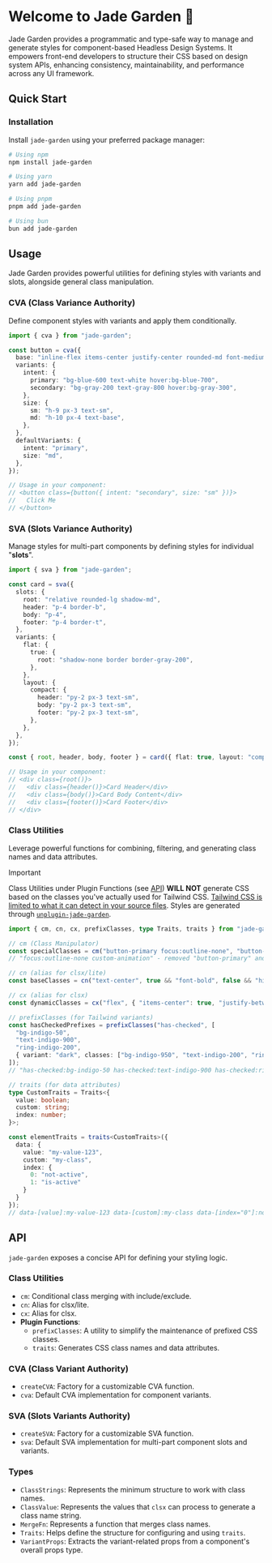 # Welcome to Jade Garden 🌿

Jade Garden provides a programmatic and type-safe way to manage and generate styles for component-based Headless Design Systems.
It empowers front-end developers to structure their CSS based on design system APIs,
enhancing consistency, maintainability, and performance across any UI framework.

## Quick Start

### Installation

Install `jade-garden` using your preferred package manager:

```bash
# Using npm
npm install jade-garden

# Using yarn
yarn add jade-garden

# Using pnpm
pnpm add jade-garden

# Using bun
bun add jade-garden
```

## Usage

Jade Garden provides powerful utilities for defining styles with variants and slots, alongside general class manipulation.

### CVA (Class Variance Authority)

Define component styles with variants and apply them conditionally.

```ts
import { cva } from "jade-garden";

const button = cva({
  base: "inline-flex items-center justify-center rounded-md font-medium",
  variants: {
    intent: {
      primary: "bg-blue-600 text-white hover:bg-blue-700",
      secondary: "bg-gray-200 text-gray-800 hover:bg-gray-300",
    },
    size: {
      sm: "h-9 px-3 text-sm",
      md: "h-10 px-4 text-base",
    },
  },
  defaultVariants: {
    intent: "primary",
    size: "md",
  },
});

// Usage in your component:
// <button class={button({ intent: "secondary", size: "sm" })}>
//   Click Me
// </button>
```

### SVA (Slots Variance Authority)

Manage styles for multi-part components by defining styles for individual "**slots**".

```ts
import { sva } from "jade-garden";

const card = sva({
  slots: {
    root: "relative rounded-lg shadow-md",
    header: "p-4 border-b",
    body: "p-4",
    footer: "p-4 border-t",
  },
  variants: {
    flat: {
      true: {
        root: "shadow-none border border-gray-200",
      },
    },
    layout: {
      compact: {
        header: "py-2 px-3 text-sm",
        body: "py-2 px-3 text-sm",
        footer: "py-2 px-3 text-sm",
      },
    },
  },
});

const { root, header, body, footer } = card({ flat: true, layout: "compact" });

// Usage in your component:
// <div class={root()}>
//   <div class={header()}>Card Header</div>
//   <div class={body()}>Card Body Content</div>
//   <div class={footer()}>Card Footer</div>
// </div>
```

### Class Utilities

Leverage powerful functions for combining, filtering, and generating class names and data attributes.

> [!IMPORTANT]
> Class Utilities under Plugin Functions (see [API](#API)) **WILL NOT** generate CSS based on the classes you've actually used for Tailwind CSS.
> [Tailwind CSS is limited to what it can detect in your source files](https://tailwindcss.com/docs/detecting-classes-in-source-files).
> Styles are generated through [`unplugin-jade-garden`](https://www.npmjs.com/package/unplugin-jade-garden).

```ts
import { cm, cn, cx, prefixClasses, type Traits, traits } from "jade-garden";

// cm (Class Manipulator)
const specialClasses = cm("button-primary focus:outline-none", "button-primary", "custom-animation");
// "focus:outline-none custom-animation" - removed "button-primary" and added "custom-animation"

// cn (alias for clsx/lite)
const baseClasses = cn("text-center", true && "font-bold", false && "hidden"); // "text-center font-bold"

// cx (alias for clsx)
const dynamicClasses = cx("flex", { "items-center": true, "justify-between": false }); // "flex items-center"

// prefixClasses (for Tailwind variants)
const hasCheckedPrefixes = prefixClasses("has-checked", [
  "bg-indigo-50",
  "text-indigo-900",
  "ring-indigo-200",
  { variant: "dark", classes: ["bg-indigo-950", "text-indigo-200", "ring-indigo-900"] }
]);
// "has-checked:bg-indigo-50 has-checked:text-indigo-900 has-checked:ring-indigo-200 dark:has-checked:bg-indigo-950 dark:has-checked:text-indigo-200 dark:has-checked:ring-indigo-900"

// traits (for data attributes)
type CustomTraits = Traits<{
  value: boolean;
  custom: string;
  index: number;
}>;

const elementTraits = traits<CustomTraits>({
  data: {
    value: "my-value-123",
    custom: "my-class",
    index: {
      0: "not-active",
      1: "is-active"
    }
  }
});
// data-[value]:my-value-123 data-[custom]:my-class data-[index="0"]:not-active data-[index="1"]:active
```

## API

`jade-garden` exposes a concise API for defining your styling logic.

### Class Utilities
  - `cm`: Conditional class merging with include/exclude.
  - `cn`: Alias for clsx/lite.
  - `cx`: Alias for clsx.
  - **Plugin Functions**:
    - `prefixClasses`: A utility to simplify the maintenance of prefixed CSS classes.
    - `traits`: Generates CSS class names and data attributes.

### CVA (Class Variant Authority)
  - `createCVA`: Factory for a customizable CVA function.
  - `cva`: Default CVA implementation for component variants.

### SVA (Slots Variants Authority)
  - `createSVA`: Factory for a customizable SVA function.
  - `sva`: Default SVA implementation for multi-part component slots and variants.

### Types
  - `ClassStrings`: Represents the minimum structure to work with class names.
  - `ClassValue`: Represents the values that `clsx` can process to generate a class name string.
  - `MergeFn`: Represents a function that merges class names.
  - `Traits`: Helps define the structure for configuring and using `traits`.
  - `VariantProps`: Extracts the variant-related props from a component's overall props type.

